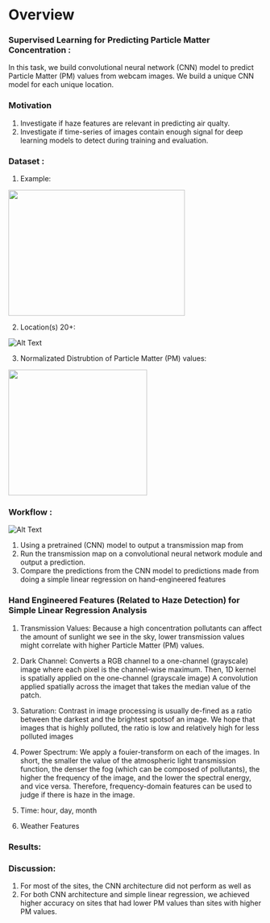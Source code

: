 # Overview


### Supervised Learning for Predicting Particle Matter Concentration :
In this task, we build convolutional neural network (CNN) model to predict Particle Matter (PM) values from webcam images. We build a unique CNN model for each unique location.

### Motivation
1) Investigate if haze features are relevant in predicting air qualty.
2) Investigate if time-series of images contain enough signal for deep learning models to detect during training and evaluation.

### Dataset :

1) Example:

<img src="https://github.com/cemanuel/air_pollution/blob/master/dataset_examples.png" width="350" height="250">

2) Location(s) 20+:

![Alt Text](https://github.com/cemanuel/air_pollution/blob/master/dataset_locations.png)

3) Normalizated Distrubtion of Particle Matter (PM) values:
<img src="https://github.com/cemanuel/air_pollution/blob/master/dataset_distribution.png" width="275" height="250">


### Workflow :
![Alt Text](https://github.com/cemanuel/air_pollution/blob/master/workflow.png)

1) Using a pretrained (CNN) model to output a transmission map from
2) Run the transmission map on a convolutional neural network module and output a prediction.
3) Compare the predictions from the CNN model to predictions made from doing a simple linear regression on hand-engineered features

### Hand Engineered Features (Related to Haze Detection) for Simple Linear Regression Analysis
1) Transmission Values:  Because a high concentration pollutants can affect the amount of sunlight we see in the sky, lower transmission values might correlate with higher Particle Matter (PM) values.

2) Dark Channel: Converts a RGB channel to a one-channel (grayscale) image where each pixel is the channel-wise maximum. Then, 1D kernel is spatially applied on the one-channel (grayscale image) A convolution applied spatially across the imaget that takes the median value of the patch.

3) Saturation: Contrast in image processing is usually de-fined as a ratio between the darkest and the brightest spotsof an image. We hope that images that is highly polluted, the ratio is low  and relatively high for less polluted images

4) Power Spectrum: We apply a fouier-transform on each of the images. In short, the smaller the value of the atmospheric light transmission function, the denser the fog (which can be composed of pollutants), the higher the frequency of the image, and the lower the spectral energy, and vice versa. Therefore, frequency-domain features can be used to judge if there is haze in the image.

5) Time: hour, day, month

6) Weather Features

### Results:


### Discussion:
1) For most of the sites, the CNN architecture did not perform as well as
2) For both CNN architecture and simple linear regression, we achieved higher accuracy on sites that had lower PM values than sites with higher PM values.
